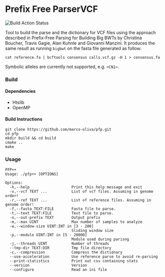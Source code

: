 # Prefix Free ParserVCF #
![Build Action Status](https://github.com/marco.oliva/pfp/actions/workflows/cmake.yml/badge.svg)

Tool to build the parse and the dictionary for VCF files using the approach described in Prefix-Free Parsing for Building Big BWTs by Christina Boucher, Travis Gagie, Alan Kuhnle and Giovanni Manzini.
It produces the same result as running `bigbwt` on the fasta file generated as follow:
```
cat reference.fa | bcftools consensus calls.vcf.gz -H 1 > consensus.fa
```
Symbolic alleles are currently not supported, e.g. `<CN1>`. 

### Build ###

#### Dependencies ####

* Htslib
* OpenMP

#### Build Instructions ####

```
git clone https://github.com/marco-oliva/pfp.git
cd pfp
mkdir build && cd build
cmake ..
make
```

### Usage ###

```
PFP++
Usage: ./pfp++ [OPTIONS]

Options:
  -h,--help                   Print this help message and exit
  -v,--vcf TEXT ...           List of vcf files. Assuming in genome order!
  -r,--ref TEXT ...           List of reference files. Assuming in genome order!
  -f,--fasta TEXT:FILE        Fasta file to parse.
  -t,--text TEXT:FILE         Text file to parse.
  -o,--out-prefix TEXT        Output prefix
  -m,--max UINT               Max number of samples to analyze
  -w,--window-size UINT:INT in [3 - 200]
                              Sliding window size
  -p,--modulo UINT:INT in [5 - 20000]
                              Module used during parisng
  -j,--threads UINT           Number of threads
  --tmp-dir TEXT:DIR          Tmp file directory
  -c,--compression            Compress the dictionary
  --use-acceleration          Use reference parse to avoid re-parsing
  --print-statistics          Print out csv containing stats
  --version                   Version
  --configure                 Read an ini file
```
